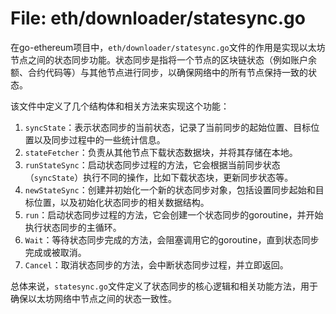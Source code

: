 # File: eth/downloader/statesync.go

在go-ethereum项目中，`eth/downloader/statesync.go`文件的作用是实现以太坊节点之间的状态同步功能。状态同步是指将一个节点的区块链状态（例如账户余额、合约代码等）与其他节点进行同步，以确保网络中的所有节点保持一致的状态。

该文件中定义了几个结构体和相关方法来实现这个功能：

1. `syncState`：表示状态同步的当前状态，记录了当前同步的起始位置、目标位置以及同步过程中的一些统计信息。
2. `stateFetcher`：负责从其他节点下载状态数据块，并将其存储在本地。
3. `runStateSync`：启动状态同步过程的方法，它会根据当前同步状态（`syncState`）执行不同的操作，比如下载状态块，更新同步状态等。
4. `newStateSync`：创建并初始化一个新的状态同步对象，包括设置同步起始和目标位置，以及初始化状态同步的相关数据结构。
5. `run`：启动状态同步过程的方法，它会创建一个状态同步的goroutine，并开始执行状态同步的主循环。
6. `Wait`：等待状态同步完成的方法，会阻塞调用它的goroutine，直到状态同步完成或被取消。
7. `Cancel`：取消状态同步的方法，会中断状态同步过程，并立即返回。

总体来说，`statesync.go`文件定义了状态同步的核心逻辑和相关功能方法，用于确保以太坊网络中节点之间的状态一致性。

